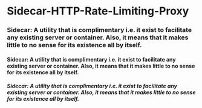 # Sidecar-HTTP-Rate-Limiting-Proxy

### Sidecar: A utility that is complimentary i.e. it exist to facilitate any existing server or container. Also, it means that it makes little to no sense for its existence all by itself.

#### Sidecar: A utility that is complimentary i.e. it exist to facilitate any existing server or container. Also, it means that it makes little to no sense for its existence all by itself.

##### Sidecar: A utility that is complimentary i.e. it exist to facilitate any existing server or container. Also, it means that it makes little to no sense for its existence all by itself.
